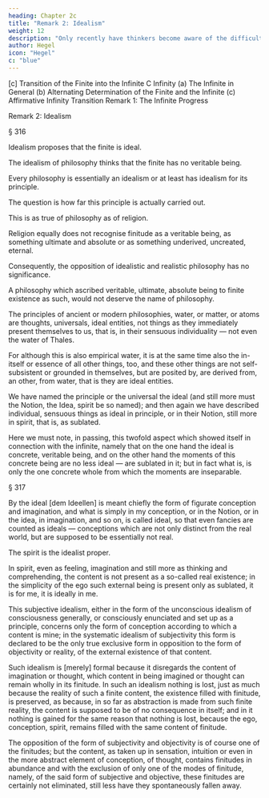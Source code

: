 ```yaml
---
heading: Chapter 2c
title: "Remark 2: Idealism"
weight: 12
description: "Only recently have thinkers become aware of the difficulty of finding a beginning in philosophy"
author: Hegel
icon: "Hegel"
c: "blue"
---
```




[c] Transition of the Finite into the Infinite
C Infinity
(a) The Infinite in General
(b) Alternating Determination of the Finite and the Infinite
(c) Affirmative Infinity
Transition
Remark 1: The Infinite Progress

Remark 2: Idealism

§ 316

Idealism proposes that the finite is ideal. 

The idealism of philosophy thinks that the finite has no veritable being. 

Every philosophy is essentially an idealism or at least has idealism for its principle.

The question is how far this principle is actually carried out. 

This is as true of philosophy as of religion.

Religion equally does not recognise finitude as a veritable being, as something ultimate and absolute or as something underived, uncreated, eternal. 

Consequently, the opposition of idealistic and realistic philosophy has no significance. 

A philosophy which ascribed veritable, ultimate, absolute being to finite existence as such, would not deserve the name of philosophy.

The principles of ancient or modern philosophies, water, or matter, or atoms are thoughts, universals, ideal entities, not things as they immediately present themselves to us, that is, in their sensuous individuality — not even the water of Thales. 

For although this is also empirical water, it is at the same time also the in-itself or essence of all other things, too, and these other things are not self-subsistent or grounded in themselves, but are posited by, are derived from, an other, from water, that is they are ideal entities. 

We have named the principle or the universal the ideal (and still more must the Notion, the Idea, spirit be so named); and then again we have described individual, sensuous things as ideal in principle, or in their Notion, still more in spirit, that is, as sublated.

Here we must note, in passing, this twofold aspect which showed itself in connection with the infinite, namely that on the one hand the ideal is concrete, veritable being, and on the other hand the moments of this concrete being are no less ideal — are sublated in it; but in fact what is, is only the one concrete whole from which the moments are inseparable.


§ 317

By the ideal [dem Ideellen] is meant chiefly the form of figurate conception and imagination, and what is simply in my conception, or in the Notion, or in the idea, in imagination, and so on, is called ideal, so that even fancies are counted as ideals — conceptions which are not only distinct from the real world, but are supposed to be essentially not real.

The spirit is the idealist proper.

In spirit, even as feeling, imagination and still more as thinking and comprehending, the content is not present as a so-called real existence; in the simplicity of the ego such external being is present only as sublated, it is for me, it is ideally in me. 

This subjective idealism, either in the form of the unconscious idealism of consciousness generally, or consciously enunciated and set up as a principle, concerns only the form of conception according to which a content is mine; in the systematic idealism of subjectivity this form is declared to be the only true exclusive form in opposition to the form of objectivity or reality, of the external existence of that content. 

Such idealism is [merely] formal because it disregards the content of imagination or thought, which content in being imagined or thought can remain wholly in its finitude. In such an idealism nothing is lost, just as much because the reality of such a finite content, the existence filled with finitude, is preserved, as because, in so far as abstraction is made from such finite reality, the content is supposed to be of no consequence in itself; and in it nothing is gained for the same reason that nothing is lost, because the ego, conception, spirit, remains filled with the same content of finitude. 

The opposition of the form of subjectivity and objectivity is of course one of the finitudes; but the content, as taken up in sensation, intuition or even in the more abstract element of conception, of thought, contains finitudes in abundance and with the exclusion of only one of the modes of finitude, namely, of the said form of subjective and objective, these finitudes are certainly not eliminated, still less have they spontaneously fallen away.
